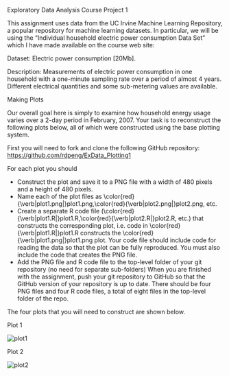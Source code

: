 Exploratory Data Analysis Course Project 1

This assignment uses data from the UC Irvine Machine Learning Repository, a popular repository for machine learning datasets. In particular, we will be using the “Individual household electric power consumption Data Set” which I have made available on the course web site:

Dataset: Electric power consumption [20Mb].

Description: Measurements of electric power consumption in one household with a one-minute sampling rate over a period of almost 4 years. Different electrical quantities and some sub-metering values are available.

Making Plots 

Our overall goal here is simply to examine how household energy usage varies over a 2-day period in February, 2007. Your task is to reconstruct the following plots below, all of which were constructed using the base plotting system.

First you will need to fork and clone the following GitHub repository: https://github.com/rdpeng/ExData_Plotting1

For each plot you should
- Construct the plot and save it to a PNG file with a width of 480 pixels and a height of 480 pixels.
- Name each of the plot files as \color{red}{\verb|plot1.png|}plot1.png,\color{red}{\verb|plot2.png|}plot2.png, etc.
- Create a separate R code file (\color{red}{\verb|plot1.R|}plot1.R,\color{red}{\verb|plot2.R|}plot2.R, etc.) that constructs the corresponding plot, i.e. code in \color{red}{\verb|plot1.R|}plot1.R constructs the \color{red}{\verb|plot1.png|}plot1.png plot. Your code file should include code for reading the data so that the plot can be fully reproduced. You must also include the code that creates the PNG file.
- Add the PNG file and R code file to the top-level folder of your git repository (no need for separate sub-folders)
When you are finished with the assignment, push your git repository to GitHub so that the GitHub version of your repository is up to date. There should be four PNG files and four R code files, a total of eight files in the top-level folder of the repo.

The four plots that you will need to construct are shown below.

Plot 1

![plot1](https://user-images.githubusercontent.com/53852959/65598040-2b016900-dfb8-11e9-9b2a-34e1d8e83c11.png)

Plot 2

![plot2](https://user-images.githubusercontent.com/53852959/65598234-99462b80-dfb8-11e9-9204-344eefa1ed37.png)
